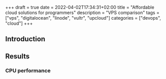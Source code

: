 +++
draft = true
date = 2022-04-02T17:34:31+02:00
title = "Affordable cloud solutions for programmers"
description = "VPS comparison"
tags = ["vps", "digitalocean", "linode", "vultr", "upcloud"]
categories = ["devops", "cloud"]
+++

## Introduction

## Results

### CPU performance

